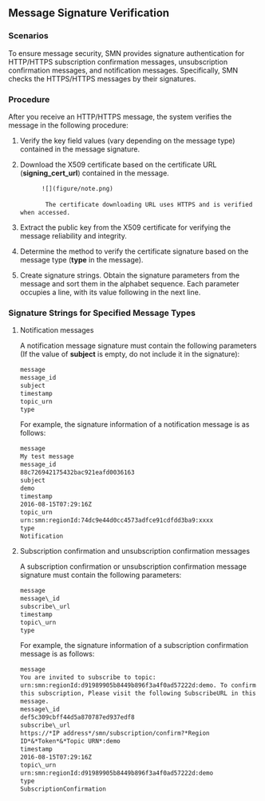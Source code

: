 ## Message Signature Verification

### Scenarios

To ensure message security, SMN provides signature authentication for HTTP/HTTPS subscription confirmation messages, unsubscription confirmation messages, and notification messages. Specifically, SMN checks the HTTPS/HTTPS messages by their signatures.

### Procedure

After you receive an HTTP/HTTPS message, the system verifies the message in the following procedure:

1.  Verify the key field values (vary depending on the message type) contained in the message signature.

2.  Download the X509 certificate based on the certificate URL (**signing\_cert\_url**) contained in the message.

              ![](figure/note.png)

               The certificate downloading URL uses HTTPS and is verified when accessed.

1.  Extract the public key from the X509 certificate for verifying the message reliability and integrity.

2.  Determine the method to verify the certificate signature based on the message type (**type** in the message).

3.  Create signature strings. Obtain the signature parameters from the message and sort them in the alphabet sequence. Each parameter occupies a line, with its value following in the next line.

### Signature Strings for Specified Message Types

1.  Notification messages

	A notification message signature must contain the following parameters (If the value of **subject** is empty, do not include it in the signature):

        message
    	message_id
    	subject
    	timestamp
    	topic_urn
    	type

	For example, the signature information of a notification message is as follows:

	    message
	    My test message
	    message_id
	    88c726942175432bac921eafd0036163
	    subject
	    demo
	    timestamp
	    2016-08-15T07:29:16Z
	    topic_urn
	    urn:smn:regionId:74dc9e44d0cc4573adfce91cdfdd3ba9:xxxx
	    type
	    Notification

1.  Subscription confirmation and unsubscription confirmation messages

	A subscription confirmation or unsubscription confirmation message signature must contain the following parameters:

		message
		message\_id
		subscribe\_url
		timestamp
		topic\_urn
		type

	For example, the signature information of a subscription confirmation message is as follows:

	    message
	    You are invited to subscribe to topic: urn:smn:regionId:d91989905b8449b896f3a4f0ad57222d:demo. To confirm this subscription, Please visit the following SubscribeURL in this message.
	    message\_id
	    def5c309cbff44d5a870787ed937edf8
	    subscribe\_url
	    https://*IP address*/smn/subscription/confirm?*Region ID*&*Token*&*Topic URN*:demo
	    timestamp
	    2016-08-15T07:29:16Z
	    topic\_urn
	    urn:smn:regionId:d91989905b8449b896f3a4f0ad57222d:demo
	    type
	    SubscriptionConfirmation
